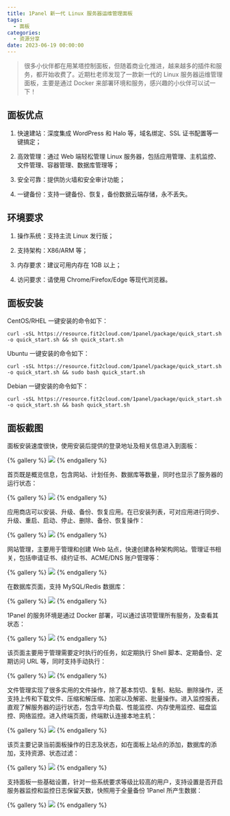 ```yaml
---
title: 1Panel 新一代 Linux 服务器运维管理面板
tags:
  - 面板
categories:
  - 资源分享
date: 2023-06-19 00:00:00
---
```


> 很多小伙伴都在用某塔控制面板，但随着商业化推进，越来越多的插件和服务，都开始收费了。近期杜老师发现了一款新一代的 Linux 服务器运维管理面板，主要是通过 Docker 来部署环境和服务，感兴趣的小伙伴可以试一下！

<!-- more -->

## 面板优点

1. 快速建站：深度集成 WordPress 和 Halo 等，域名绑定、SSL 证书配置等一键搞定；

2. 高效管理：通过 Web 端轻松管理 Linux 服务器，包括应用管理、主机监控、文件管理、容器管理、数据库管理等；

3. 安全可靠：提供防火墙和安全审计功能；

4. 一键备份：支持一键备份、恢复，备份数据云端存储，永不丢失。

## 环境要求

1. 操作系统：支持主流 Linux 发行版；

2. 支持架构：X86/ARM 等；

3. 内存要求：建议可用内存在 1GB 以上；

4. 访问要求：请使用 Chrome/Firefox/Edge 等现代浏览器。

## 面板安装

CentOS/RHEL 一键安装的命令如下：

```
curl -sSL https://resource.fit2cloud.com/1panel/package/quick_start.sh -o quick_start.sh && sh quick_start.sh
```

Ubuntu 一键安装的命令如下：

```
curl -sSL https://resource.fit2cloud.com/1panel/package/quick_start.sh -o quick_start.sh && sudo bash quick_start.sh
```

Debian 一键安装的命令如下：

```
curl -sSL https://resource.fit2cloud.com/1panel/package/quick_start.sh -o quick_start.sh && bash quick_start.sh
```

## 面板截图

面板安装速度很快，使用安装后提供的登录地址及相关信息进入到面板：

{% gallery %}
![](https://cdn.dusays.com/2023/06/597-1.jpg)
{% endgallery %}

首页既是概览信息，包含网站、计划任务、数据库等数量，同时也显示了服务器的运行状态：

{% gallery %}
![](https://cdn.dusays.com/2023/06/597-2.jpg)
{% endgallery %}

应用商店可以安装、升级、备份、恢复应用。在已安装列表，可对应用进行同步、升级、重启、启动、停止、删除、备份、恢复操作：

{% gallery %}
![](https://cdn.dusays.com/2023/06/597-3.jpg)
{% endgallery %}

网站管理，主要用于管理和创建 Web 站点，快速创建各种架构网站。管理证书相关，包括申请证书、续约证书、ACME/DNS 账户管理等：

{% gallery %}
![](https://cdn.dusays.com/2023/06/597-4.jpg)
{% endgallery %}

在数据库页面，支持 MySQL/Redis 数据库：

{% gallery %}
![](https://cdn.dusays.com/2023/06/597-5.jpg)
{% endgallery %}

1Panel 的服务环境是通过 Docker 部署，可以通过该项管理所有服务，及查看其状态：

{% gallery %}
![](https://cdn.dusays.com/2023/06/597-6.jpg)
{% endgallery %}

该页面主要用于管理需要定时执行的任务，如定期执行 Shell 脚本、定期备份、定期访问 URL 等，同时支持手动执行：

{% gallery %}
![](https://cdn.dusays.com/2023/06/597-7.jpg)
{% endgallery %}

文件管理实现了很多实用的文件操作，除了基本剪切、复制、粘贴、删除操作，还支持上传和下载文件、压缩和解压缩、加密以及解密、批量操作。进入监控报表，直观了解服务器的运行状态，包含平均负载、性能监控、内存使用监控、磁盘监控、网络监控。进入终端页面，终端默认连接本地主机：

{% gallery %}
![](https://cdn.dusays.com/2023/06/597-8.jpg)
{% endgallery %}

该页主要记录当前面板操作的日志及状态，如在面板上站点的添加，数据库的添加，支持资源、状态过滤：

{% gallery %}
![](https://cdn.dusays.com/2023/06/597-9.jpg)
{% endgallery %}

支持面板一些基础设置，针对一些系统要求等级比较高的用户，支持设置是否开启服务器监控和监控日志保留天数，快照用于全量备份 1Panel 所产生数据：

{% gallery %}
![](https://cdn.dusays.com/2023/06/597-10.jpg)
{% endgallery %}